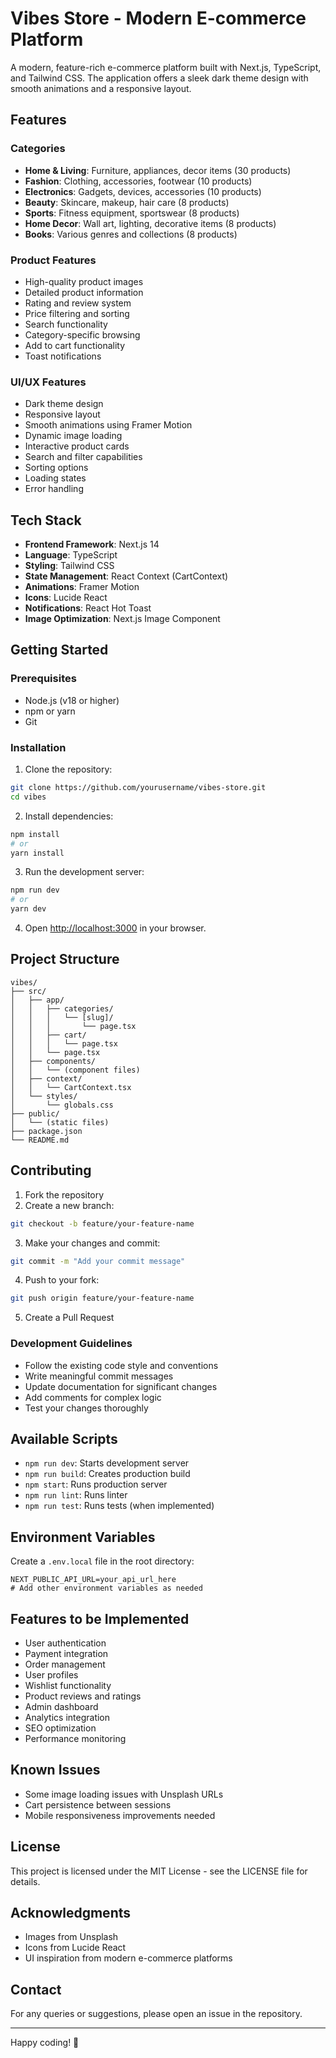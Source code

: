 # Vibes Store - Modern E-commerce Platform

A modern, feature-rich e-commerce platform built with Next.js, TypeScript, and Tailwind CSS. The application offers a sleek dark theme design with smooth animations and a responsive layout.

## Features

### Categories
- **Home & Living**: Furniture, appliances, decor items (30 products)
- **Fashion**: Clothing, accessories, footwear (10 products)
- **Electronics**: Gadgets, devices, accessories (10 products)
- **Beauty**: Skincare, makeup, hair care (8 products)
- **Sports**: Fitness equipment, sportswear (8 products)
- **Home Decor**: Wall art, lighting, decorative items (8 products)
- **Books**: Various genres and collections (8 products)

### Product Features
- High-quality product images
- Detailed product information
- Rating and review system
- Price filtering and sorting
- Search functionality
- Category-specific browsing
- Add to cart functionality
- Toast notifications

### UI/UX Features
- Dark theme design
- Responsive layout
- Smooth animations using Framer Motion
- Dynamic image loading
- Interactive product cards
- Search and filter capabilities
- Sorting options
- Loading states
- Error handling

## Tech Stack

- **Frontend Framework**: Next.js 14
- **Language**: TypeScript
- **Styling**: Tailwind CSS
- **State Management**: React Context (CartContext)
- **Animations**: Framer Motion
- **Icons**: Lucide React
- **Notifications**: React Hot Toast
- **Image Optimization**: Next.js Image Component

## Getting Started

### Prerequisites
- Node.js (v18 or higher)
- npm or yarn
- Git

### Installation

1. Clone the repository:
```bash
git clone https://github.com/yourusername/vibes-store.git
cd vibes
```

2. Install dependencies:
```bash
npm install
# or
yarn install
```

3. Run the development server:
```bash
npm run dev
# or
yarn dev
```

4. Open [http://localhost:3000](http://localhost:3000) in your browser.

## Project Structure

```
vibes/
├── src/
│   ├── app/
│   │   ├── categories/
│   │   │   └── [slug]/
│   │   │       └── page.tsx
│   │   ├── cart/
│   │   │   └── page.tsx
│   │   └── page.tsx
│   ├── components/
│   │   └── (component files)
│   ├── context/
│   │   └── CartContext.tsx
│   └── styles/
│       └── globals.css
├── public/
│   └── (static files)
├── package.json
└── README.md
```

## Contributing

1. Fork the repository
2. Create a new branch:
```bash
git checkout -b feature/your-feature-name
```

3. Make your changes and commit:
```bash
git commit -m "Add your commit message"
```

4. Push to your fork:
```bash
git push origin feature/your-feature-name
```

5. Create a Pull Request

### Development Guidelines

- Follow the existing code style and conventions
- Write meaningful commit messages
- Update documentation for significant changes
- Add comments for complex logic
- Test your changes thoroughly

## Available Scripts

- `npm run dev`: Starts development server
- `npm run build`: Creates production build
- `npm start`: Runs production server
- `npm run lint`: Runs linter
- `npm run test`: Runs tests (when implemented)

## Environment Variables

Create a `.env.local` file in the root directory:

```env
NEXT_PUBLIC_API_URL=your_api_url_here
# Add other environment variables as needed
```

## Features to be Implemented

- User authentication
- Payment integration
- Order management
- User profiles
- Wishlist functionality
- Product reviews and ratings
- Admin dashboard
- Analytics integration
- SEO optimization
- Performance monitoring

## Known Issues

- Some image loading issues with Unsplash URLs
- Cart persistence between sessions
- Mobile responsiveness improvements needed

## License

This project is licensed under the MIT License - see the LICENSE file for details.

## Acknowledgments

- Images from Unsplash
- Icons from Lucide React
- UI inspiration from modern e-commerce platforms

## Contact

For any queries or suggestions, please open an issue in the repository.

---

Happy coding! 🚀
